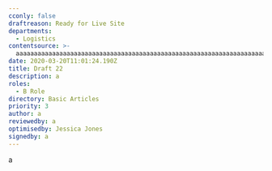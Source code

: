 ```yaml
---
cconly: false
draftreason: Ready for Live Site
departments:
  - Logistics
contentsource: >-
  aaaaaaaaaaaaaaaaaaaaaaaaaaaaaaaaaaaaaaaaaaaaaaaaaaaaaaaaaaaaaaaaaaaaaaaaaaaaaaaaaaaaaaaaaaaaaaaaaaaaaaaaaaaaaaaaaaaaaaaaaaaaaaaaaaaaaaaaaaaaaaaaaaaaaaaaaaaaaaaaaaaaaaaaaaaaaaaaaaaaaaaaaaaaaaaaaaaaaaaaaaaaaaaaaaaaaaaa
date: 2020-03-20T11:01:24.190Z
title: Draft 22
description: a
roles:
  - B Role
directory: Basic Articles
priority: 3
author: a
reviewedby: a
optimisedby: Jessica Jones
signedby: a
---
```

a